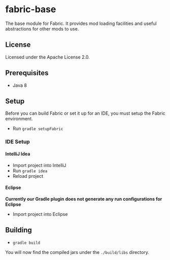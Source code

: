 fabric-base
===========

The base module for Fabric. It provides mod loading facilities and useful abstractions for other mods to use.

## License

Licensed under the Apache License 2.0.

## Prerequisites

- Java 8

## Setup

Before you can build Fabric or set it up for an IDE, you must setup the Fabric environment.

- Run `gradle setupFabric`

### IDE Setup

#### IntelliJ Idea

- Import project into IntelliJ
- Run `gradle idea`
- Reload project

#### Eclipse

**Currently our Gradle plugin does not generate any run configurations for Eclipse**

- Import project into Eclipse

## Building

- `gradle build`

You will now find the compiled jars under the `./build/libs` directory.
